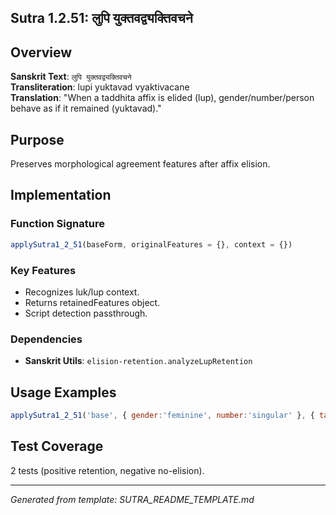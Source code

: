 ## Sutra 1.2.51: लुपि युक्तवद्व्यक्तिवचने

## Overview
**Sanskrit Text**: `लुपि युक्तवद्व्यक्तिवचने`  
**Transliteration**: lupi yuktavad vyaktivacane  
**Translation**: "When a taddhita affix is elided (lup), gender/number/person behave as if it remained (yuktavad)."

## Purpose
Preserves morphological agreement features after affix elision.

## Implementation
### Function Signature
```javascript
applySutra1_2_51(baseForm, originalFeatures = {}, context = {})
```
### Key Features
- Recognizes luk/lup context.
- Returns retainedFeatures object.
- Script detection passthrough.
### Dependencies
- **Sanskrit Utils**: `elision-retention.analyzeLupRetention`

## Usage Examples
```javascript
applySutra1_2_51('base', { gender:'feminine', number:'singular' }, { taddhitaElisionType:'lup' });
```
## Test Coverage
2 tests (positive retention, negative no-elision).

---
*Generated from template: SUTRA_README_TEMPLATE.md*
